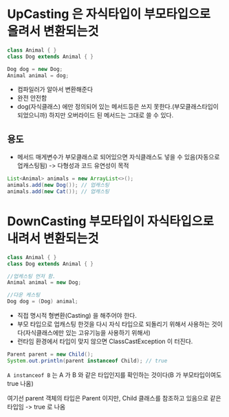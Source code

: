 
# UpCasting 은 자식타입이 부모타입으로 올려서 변환되는것

```java
class Animal { }
class Dog extends Animal { }

Dog dog = new Dog;
Animal animal = dog;
```

* 컴파일러가 알아서 변환해준다
* 완전 안전함
* dog(자식클래스) 에만 정의되어 있는 메서드등은 쓰지 못한다.(부모클래스타입이 되었으니까) 하지만 오버라이드 된 메서드는 그대로 쓸 수 있다.
## 용도
* 메서드 매게변수가 부모클래스로 되어있으면 자식클래스도 넣을 수 있음(자동으로 업캐스팅됨) -> 다형성과 코드 유연성이 목적

```java
List<Animal> animals = new ArrayList<>();
animals.add(new Dog()); // 업캐스팅
animals.add(new Cat()); // 업캐스팅
```


# DownCasting 부모타입이 자식타입으로 내려서 변환되는것

```java
class Animal { }
class Dog extends Animal { }

//업케스팅 먼저 함.
Animal animal = new Dog;

//다운 케스팅
Dog dog = (Dog) animal;
```

* 직접 명시적 형변환(Casting) 을 해주어야 한다.
* 부모 타입으로 업캐스팅 한것을 다시 자식 타입으로 되돌리기 위해서 사용하는 것이다(자식클래스에만 있는 고유기능을 사용하기 위해서)
* 런타임 환경에서 타입이 맞지 않으면 ClassCastException 이 터진다.


```java
Parent parent = new Child();
System.out.println(parent instanceof Child); // true
```

``A instanceof B`` 는  A 가 B 와 같은 타입인지를 확인하는 것이다(B 가 부모타입이여도 true 나옴)

여기선 parent 객체의 타입은 Parent 이지만, Child 클래스를 참조하고 있음으로 같은 타입임 -> true 로 나옴
